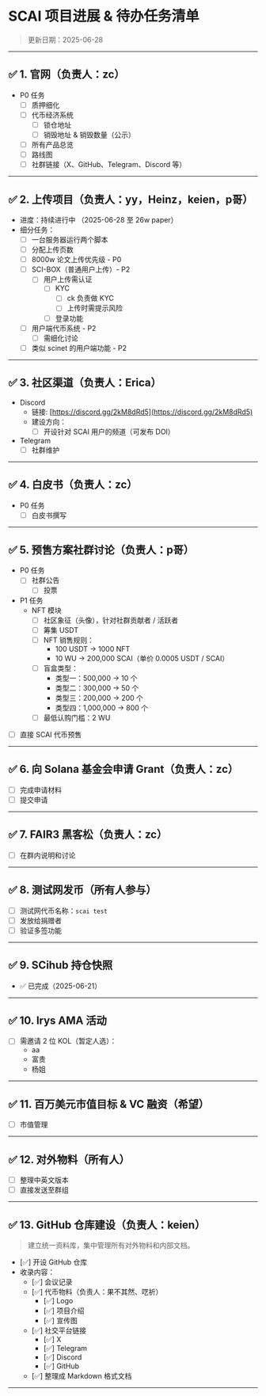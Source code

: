 # SCAI 项目进展 & 待办任务清单

> 更新日期：2025-06-28

---

## ✅ 1. 官网（负责人：zc）

- P0 任务
    - [ ] 质押细化
    - [ ] 代币经济系统
        - [ ] 锁仓地址
        - [ ] 销毁地址 & 销毁数量（公示）
    - [ ] 所有产品总览
    - [ ] 路线图
    - [ ] 社群链接（X、GitHub、Telegram、Discord 等）

---

## ✅ 2. 上传项目（负责人：yy，Heinz，keien，p哥）

- 进度：持续进行中 （2025-06-28 至 26w paper）
- 细分任务：
    - [ ] 一台服务器运行两个脚本
    - [ ] 分配上传页数
    - [ ] 8000w 论文上传优先级 - P0
    - [ ] SCI-BOX（普通用户上传）- P2
        - [ ] 用户上传需认证
            - [ ] KYC
                - [ ] ck 负责做 KYC
                - [ ] 上传时需提示风险
            - [ ] 登录功能
    - [ ] 用户端代币系统 - P2
        - [ ] 需细化讨论
    - [ ] 类似 scinet 的用户端功能 - P2

---

## ✅ 3. 社区渠道（负责人：Erica）

- Discord
    - 链接: [https://discord.gg/2kM8dRd5](https://discord.gg/2kM8dRd5)
    - 建设方向：
        - [ ] 开设针对 SCAI 用户的频道（可发布 DOI）
- Telegram
    - [ ] 社群维护

---

## ✅ 4. 白皮书（负责人：zc）

- P0 任务
    - [ ] 白皮书撰写

---

## ✅ 5. 预售方案社群讨论（负责人：p哥）

- P0 任务
    - [ ] 社群公告
        - [ ] 投票
- P1 任务
    - NFT 模块
        - [ ] 社区象征（头像），针对社群贡献者 / 活跃者
        - [ ] 筹集 USDT
        - [ ] NFT 销售规则：
            - 100 USDT → 1000 NFT
            - 10 WU → 200,000 SCAI（单价 0.0005 USDT / SCAI）
        - [ ] 盲盒类型：
            - 类型一：500,000 → 10 个
            - 类型二：300,000 → 50 个
            - 类型三：200,000 → 200 个
            - 类型四：1,000,000 → 800 个
        - [ ] 最低认购门槛：2 WU
- [ ] 直接 SCAI 代币预售

---

## ✅ 6. 向 Solana 基金会申请 Grant（负责人：zc）

- [ ] 完成申请材料
- [ ] 提交申请

---

## ✅ 7. FAIR3 黑客松（负责人：zc）

- [ ] 在群内说明和讨论

---

## ✅ 8. 测试网发币（所有人参与）

- [ ] 测试网代币名称：`scai test`
- [ ] 发放给捐赠者
- [ ] 验证多签功能

---

## ✅ 9. SCihub 持仓快照

- ✅ 已完成（2025-06-21）

---

## ✅ 10. Irys AMA 活动

- [ ] 需邀请 2 位 KOL（暂定人选）：
    - aa
    - 富贵
    - 杨姐

---

## ✅ 11. 百万美元市值目标 & VC 融资（希望）

- [ ] 市值管理

---

## ✅ 12. 对外物料（所有人）

- [ ] 整理中英文版本
- [ ] 直接发送至群组

---

## ✅ 13. GitHub 仓库建设（负责人：keien）

> 建立统一资料库，集中管理所有对外物料和内部文档。

- [✅] 开设 GitHub 仓库
- 收录内容：
    - [✅] 会议记录
    - [✅] 代币物料（负责人：果不其然、呓祈）
        - [✅] Logo
        - [✅] 项目介绍
        - [✅] 宣传图
    - [✅] 社交平台链接
        - [✅] X
        - [✅] Telegram
        - [✅] Discord
        - [✅] GitHub
    - [✅] 整理成 Markdown 格式文档

---